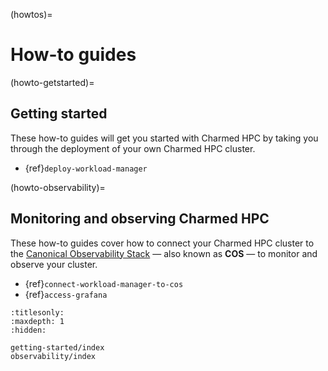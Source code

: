 (howtos)=
# How-to guides

(howto-getstarted)=
## Getting started

These how-to guides will get you started with Charmed HPC by
taking you through the deployment of your own Charmed HPC cluster.

- {ref}`deploy-workload-manager`

(howto-observability)=
## Monitoring and observing Charmed HPC

These how-to guides cover how to connect your Charmed HPC
cluster to the [Canonical Observability Stack](https://charmhub.io/topics/canonical-observability-stack)
&mdash; also known as __COS__ &mdash; to monitor and observe your cluster.

- {ref}`connect-workload-manager-to-cos`
- {ref}`access-grafana`

```{toctree}
:titlesonly:
:maxdepth: 1
:hidden:

getting-started/index
observability/index
```
